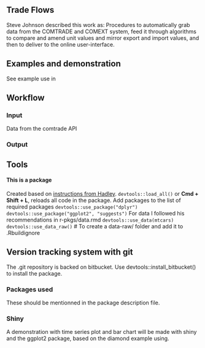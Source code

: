 Trade Flows
-----------
Steve Johnson described this work as: 
Procedures to automatically grab data from the 
COMTRADE and COMEXT system, feed it through algorithms to compare 
and amend unit values and mirror export and
import values, and then to deliver to the online user-interface.


Examples and demonstration
------------------------
See example use in 


Workflow
--------
### Input
Data from the comtrade API
### Output



Tools
-----
#### This is a package
Created based on [instructions from Hadley](http://r-pkgs.had.co.nz/).
`devtools::load_all()` or __Cmd + Shift + L__, reloads all code in the package.
Add packages to the list of required packages
`devtools::use_package("dplyr")`
`devtools::use_package("ggplot2", "suggests")`
For data I followed his recommendations in r-pkgs/data.rmd
`devtools::use_data(mtcars)`
`devtools::use_data_raw()` # To create a data-raw/ folder and add it to .Rbuildignore
    
## Version tracking system with git
The .git repository is backed on bitbucket.
Use devtools::install_bitbucket() to install the package.

### Packages used
These should be mentionned in the package description file.


### Shiny
A demonstration with time series plot and bar chart will be made
with shiny and the ggplot2 package, based on the diamond example using.
